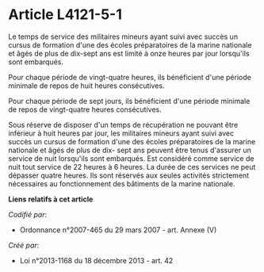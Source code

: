 # Article L4121-5-1

Le temps de service des militaires mineurs ayant suivi avec succès un cursus de formation d'une des écoles préparatoires de
la marine nationale et âgés de plus de dix-sept ans est limité à onze heures par jour lorsqu'ils sont embarqués.

Pour chaque période de vingt-quatre heures, ils bénéficient d'une période minimale de repos de huit heures consécutives.

Pour chaque période de sept jours, ils bénéficient d'une période minimale de repos de vingt-quatre heures consécutives.

Sous réserve de disposer d'un temps de récupération ne pouvant être inférieur à huit heures par jour, les militaires mineurs
ayant suivi avec succès un cursus de formation d'une des écoles préparatoires de la marine nationale et âgés de plus de dix-
sept ans peuvent être tenus d'assurer un service de nuit lorsqu'ils sont embarqués. Est considéré comme service de nuit tout
service de 22 heures à 6 heures. La durée de ces services ne peut dépasser quatre heures. Ils sont réservés aux seules
activités strictement nécessaires au fonctionnement des bâtiments de la marine nationale.

**Liens relatifs à cet article**

_Codifié par_:

  - Ordonnance n°2007-465 du 29 mars 2007 - art. Annexe (V)

_Créé par_:

  - Loi n°2013-1168 du 18 décembre 2013 - art. 42
